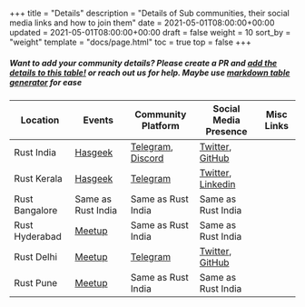 +++
title = "Details"
description = "Details of Sub communities, their social media links and how to join them"
date = 2021-05-01T08:00:00+00:00
updated = 2021-05-01T08:00:00+00:00
draft = false
weight = 10
sort_by = "weight"
template = "docs/page.html"
toc = true
top = false
+++

##### Want to add your community details? Please create a PR and [add the details to this table!](https://github.com/rustindia/rustindia.github.io/blob/master/content/docs/sub-communities/details.md) or reach out us for help. Maybe use [markdown table generator](https://tablesgenerator.com/markdown_tables#) for ease

| Location       | Events                                           | Community Platform                                                           | Social Media Presence                                                                                         | Misc Links |
|----------------|--------------------------------------------------|------------------------------------------------------------------------------|---------------------------------------------------------------------------------------------------------------|------------|
| Rust India     | [Hasgeek](https://hasgeek.com/rustlangin)        | [Telegram](https://t.me/RustIndia), [Discord](https://discord.gg/p3uaTXS6NP) | [Twitter](https://twitter.com/rustlangin), [GitHub](https://github.com/rustindia)                             |            |
| Rust Kerala    | [Hasgeek](https://hasgeek.com/keralars)          | [Telegram](https://t.me/keralars)                                            | [Twitter](https://twitter.com/rustaceanstvm), [Linkedin](https://www.linkedin.com/company/kerala-rustaceans/) |            |
| Rust Bangalore | Same as Rust India                               | Same as Rust India                                                           | Same as Rust India                                                                                            |            |
| Rust Hyderabad | [Meetup](https://www.meetup.com/rust-hyderabad/) | Same as Rust India                                                           | Same as Rust India                                                                                            |            |
| Rust Delhi     | [Meetup](https://www.meetup.com/rustdelhi/)      | [Telegram](https://t.me/RustDelhi)                                           | [Twitter](https://twitter.com/rustdelhi), [GitHub](https://github.com/rustdelhi)                              |            |
| Rust Pune      | [Meetup](https://www.meetup.com/rust-pune)       | Same as Rust India                                                           | Same as Rust India                                                                                            |            |